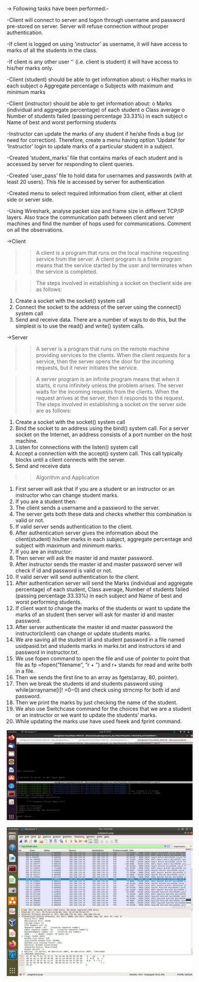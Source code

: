 -> Following tasks have been performed:-

-Client will connect to server and logon through username and password pre-stored on
server. Server will refuse connection without proper authentication.

-If client is logged on using 'instructor' as username, it will have access to marks of all
the students in the class.

-If client is any other user '<username>' (i.e. client is student) it will have access to
his/her marks only.

-Client (student) should be able to get information about:
o His/her marks in each subject
o Aggregate percentage
o Subjects with maximum and minimum marks

-Client (instructor) should be able to get information about:
o Marks (individual and aggregate percentage) of each student
o Class average
o Number of students failed (passing percentage 33.33%) in each subject
o Name of best and worst performing students

-Instructor can update the marks of any student if he/she finds
a bug (or need for correction). Therefore, create a menu having option ‘Update’
for ‘Instructor’ login to update marks of a particular student in a subject.

-Created ‘student_marks’ file that contains marks of each student and is accessed by
server for responding to client queries.

-Created ‘user_pass’ file to hold data for usernames and passwords (with at least 20
users). This file is accessed by server for authentication

-Created menu to select required information from client, either at client side or server
side.

-Using Wireshark, analyse packet size and frame size in different TCP/IP layers. Also
trace the communication path between client and server machines and find the
number of hops used for communications. Comment on all the observations.


->Client

>>A client is a program that runs on the local machine requesting service from the server. A
client program is a finite program means that the service started by the user and terminates
when the service is completed.

>>The steps involved in establishing a socket on theclient side are as follows:
1. Create a socket with the socket() system call
2. Connect the socket to the address of the server using the connect() system call
3. Send and receive data. There are a number of ways to do this, but the
simplest is to use the read() and write() system calls.

->Server
>>A server is a program that runs on the remote machine providing services to the clients.
When the client requests for a service, then the server opens the door for the incoming
requests, but it never initiates the service.

>>A server program is an infinite program means that when it starts, it runs infinitely unless the
problem arises. The server waits for the incoming requests from the clients. When the request
arrives at the server, then it responds to the request.
The steps involved in establishing a socket on the server side are as follows:
1. Create a socket with the socket() system call
2. Bind the socket to an address using the bind() system call. For a server socket
on the Internet, an address consists of a port number on the host machine.
3. Listen for connections with the listen() system call
4. Accept a connection with the accept() system call. This call typically blocks
until a client connects with the server.
5. Send and receive data


>>Algorithm and Application
1. First server will ask that if you are a student or an instructor or an instructor who can
change student marks.
2. If you are a student then:
1. The client sends a username and a password to the server.
2. The server gets both these data and checks whether this combination is valid or not.
3. If valid server sends authentication to the client.
4. After authentication server gives the information about the client(student) his/her
marks in each subject, aggregate percentage and subject with maximum and minimum
marks.
3. If you are an instructor:
5. Then server will ask the master id and master password.
6. After instructor sends the master id and master password server will check if id and
password is valid or not.
7. If valid server will send authentication to the client.
8. After authentication server will send the Marks (individual and aggregate percentage)
of each student, Class average, Number of students failed (passing percentage
33.33%) in each subject and Name of best and worst performing students.
4. If client want to change the marks of the students or want to update the marks of an
student then server will ask for master id and master password.
5. After server authenticate the master id and master password the instructor(client)
can change or update students marks.
6. We are saving all the student id and student password in a file named usidpasid.txt and
students marks in marks.txt and instructors id and password in instructor.txt.
7. We use fopen command to open the file and use of pointer to point that file as
 fp =fopen(”filename”, ”r + ”) and r+ stands for read and write both in a file.
8. Then we sends the first line to an array as fgets(array, 80, pointer).
9. Then we break the students id and students password using while(arrayname[i]! =0−0)
and check using strncmp for both id and password.
10. Then we print the marks by just checking the name of the student.
11. We also use Switchcase command for the choices that we are a student or an instructor or
we want to update the students’ marks.
12. While updating the marks use have used fseek and fprint command.

![Login Window](image.png)

![Packet monitoring](image-1.png)
